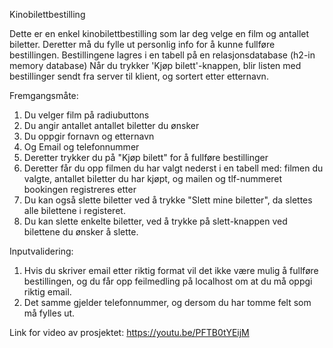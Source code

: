 Kinobilettbestilling 

Dette er en enkel kinobilettbestilling som lar deg velge en film og antallet biletter. Deretter må du fylle ut personlig info for å kunne fullføre bestillingen.
Bestillingene lagres i en tabell på en relasjonsdatabase (h2-in memory database)
Når du trykker 'Kjøp bilett'-knappen, blir listen med bestillinger sendt fra server til klient, og sortert etter etternavn.

Fremgangsmåte: 
1. Du velger film på radiubuttons
2. Du angir antallet antallet biletter du ønsker
3. Du oppgir fornavn og etternavn
4. Og Email og telefonnummer
5. Deretter trykker du på "Kjøp bilett" for å fullføre bestillinger
7. Deretter får du opp filmen du har valgt nederst i en tabell med:
   filmen du valgte, antallet biletter du har kjøpt, og mailen og tlf-nummeret bookingen registreres etter
8. Du kan også slette biletter ved å trykke "Slett mine biletter", da slettes alle bilettene i registeret.
9. Du kan slette enkelte biletter, ved å trykke på slett-knappen ved bilettene du ønsker å slette.

Inputvalidering: 
1. Hvis du skriver email etter riktig format vil det ikke være mulig å fullføre bestillingen, og du får opp feilmedling på localhost om at du må oppgi riktig email.
2. Det samme gjelder telefonnummer, og dersom du har tomme felt som må fylles ut.









Link for video av prosjektet: https://youtu.be/PFTB0tYEijM
